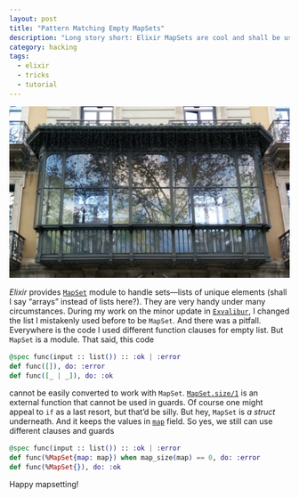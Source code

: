 ```yaml
---
layout: post
title: "Pattern Matching Empty MapSets"
description: "Long story short: Elixir MapSets are cool and shall be used widely. Empty MapSets can be pattern-matched easily."
category: hacking
tags:
  - elixir
  - tricks
  - tutorial
---
```


![Balcony on Passeig de Gràcia](/img/balcony.jpg)

_Elixir_ provides [`MapSet`](https://hexdocs.pm/elixir/MapSet.html) module to handle sets—lists of unique elements (shall I say “arrays” instead of lists here?). They are very handy under many circumstances. During my work on the minor update in [`Exvalibur`](https://hexdocs.pm/exvalibur/exvalibur.html), I changed the list I mistakenly used before to be `MapSet`. And there was a pitfall. Everywhere is the code I used different function clauses for empty list. But `MapSet` is a module. That said, this code

```elixir
@spec func(input :: list()) :: :ok | :error
def func([]), do: :error
def func([_ | _]), do: :ok
```

cannot be easily converted to work with `MapSet`. [`MapSet.size/1`](https://hexdocs.pm/elixir/MapSet.html#size/1) is an external function that cannot be used in guards. Of course one might appeal to `if` as a last resort, but that’d be silly. But hey, `MapSet` is _a struct_ underneath. And it keeps the values in [`map`](https://github.com/elixir-lang/elixir/blob/0558e7c92a93b9c7952464388504a437b9600875/lib/elixir/lib/map_set.ex#L45) field. So yes, we still can use different clauses and guards

```elixir
@spec func(input :: list()) :: :ok | :error
def func(%MapSet{map: map}) when map_size(map) == 0, do: :error
def func(%MapSet{}), do: :ok
```

Happy mapsetting!
